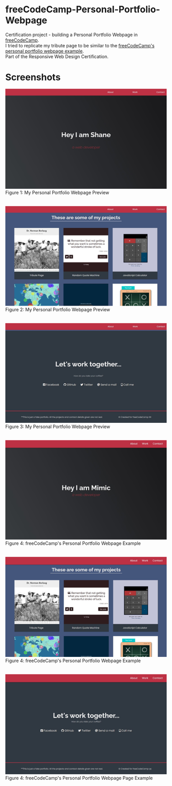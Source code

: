 # freeCodeCamp-Personal-Portfolio-Webpage
Certification project - building a Personal Portfolio Webpage in <a href="https://www.freecodecamp.org/learn/2022/responsive-web-design/#build-a-personal-portfolio-webpage-project">freeCodeCamp</a>.<br>
I tried to replicate my tribute page to be similar to the <a href="https://personal-portfolio.freecodecamp.rocks/">freeCodeCamp's personal portfolio webpage example</a>.<br>
Part of the Responsive Web Design Certification.

# Screenshots
<div>
  <img src="https://raw.githubusercontent.com/chanwaihan/freeCodeCamp-Personal-Portfolio-Webpage/main/personal-portfolio-webpage-preview-1.jpg" alt="personal-portfolio-webpage-preview-1" title="Personal Portfolio Webpage Preview 1"><br>
  <figcaption>Figure 1: My Personal Portfolio Webpage Preview</figcaption>
</div>
<br><br>
<div>
  <img src="https://raw.githubusercontent.com/chanwaihan/freeCodeCamp-Personal-Portfolio-Webpage/main/personal-portfolio-webpage-preview-2.jpg" alt="personal-portfolio-webpage-preview-2" title="Personal Portfolio Webpage Preview 2"><br>
  <figcaption>Figure 2: My Personal Portfolio Webpage Preview</figcaption>
</div>
<br><br>
<div>
  <img src="https://raw.githubusercontent.com/chanwaihan/freeCodeCamp-Personal-Portfolio-Webpage/main/personal-portfolio-webpage-preview-3.jpg" alt="personal-portfolio-webpage-preview-3" title="Personal Portfolio Webpage Preview 3"><br>
  <figcaption>Figure 3: My Personal Portfolio Webpage Preview</figcaption>
</div>
<br><br>
<div>
  <img src="https://raw.githubusercontent.com/chanwaihan/freeCodeCamp-Personal-Portfolio-Webpage/main/personal-portfolio-webpage-example-1.jpg" alt="personal-portfolio-webpage-example-1" title="Personal Portfolio Webpage Example 1"><br>
  <figcaption>Figure 4: freeCodeCamp's Personal Portfolio Webpage Example</figcaption>
</div>
<br><br>
<div>
  <img src="https://raw.githubusercontent.com/chanwaihan/freeCodeCamp-Personal-Portfolio-Webpage/main/personal-portfolio-webpage-example-2.jpg" alt="personal-portfolio-webpage-example-2" title="Personal Portfolio Webpage Example 2"><br>
  <figcaption>Figure 4: freeCodeCamp's Personal Portfolio Webpage Example</figcaption>
</div>
<br><br>
<div>
  <img src="https://raw.githubusercontent.com/chanwaihan/freeCodeCamp-Personal-Portfolio-Webpage/main/personal-portfolio-webpage-example-3.jpg" alt="personal-portfolio-webpage-example-3" title="Personal Portfolio Webpage Example 3"><br>
  <figcaption>Figure 4: freeCodeCamp's Personal Portfolio Webpage Page Example</figcaption>
</div>
